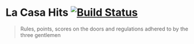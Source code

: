 # La Casa Hits [![Build Status](https://travis-ci.org/chawkm/la_casa_hits.svg?branch=master)](https://travis-ci.org/chawkm/la_casa_hits)

> Rules, points, scores on the doors and regulations adhered to by the        three gentlemen
